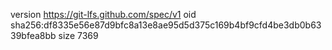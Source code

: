 version https://git-lfs.github.com/spec/v1
oid sha256:df8335e56e87d9bfc8a13e8ae95d5d375c169b4bf9cfd4be3db0b6339bfea8bb
size 7369
